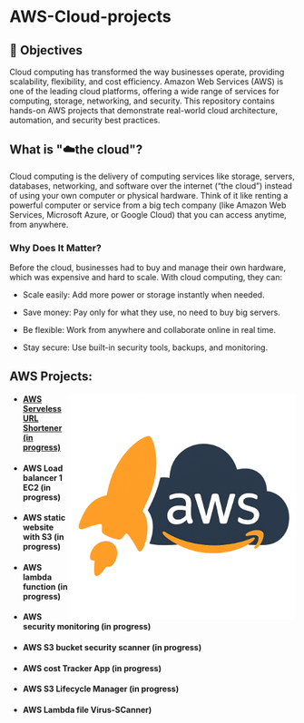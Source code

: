 # AWS-Cloud-projects

## 🎯 Objectives
Cloud computing has transformed the way businesses operate, providing scalability, flexibility, and cost efficiency. Amazon Web Services (AWS) is one of the leading cloud platforms, offering a wide range of services for computing, storage, networking, and security. This repository contains hands-on AWS projects that demonstrate real-world cloud architecture, automation, and security best practices.
 
## What is "☁️the cloud"?
Cloud computing is the delivery of computing services like storage, servers, databases, networking, and software over the internet (“the cloud”) instead of using your own computer or physical hardware.
Think of it like renting a powerful computer or service from a big tech company (like Amazon Web Services, Microsoft Azure, or Google Cloud) that you can access anytime, from anywhere.

### Why Does It Matter?
Before the cloud, businesses had to buy and manage their own hardware, which was expensive and hard to scale. With cloud computing, they can:

- Scale easily: Add more power or storage instantly when needed.

- Save money: Pay only for what they use, no need to buy big servers.

- Be flexible: Work from anywhere and collaborate online in real time.

- Stay secure: Use built-in security tools, backups, and monitoring.



## AWS Projects:

<img align="right" alt="Coding" width="400" src="https://github.com/Juniorklb/AWS-Cloud-projects/blob/bb4222fbdf2714632118eca7d47c4d2b55d46952/ChatGPT%20Image%20Apr%2023%2C%202025%2C%2002_14_16%20PM.png">

- <h4><a href="https://github.com/Juniorklb/AWS-Serverless-URL-Shortener">AWS Serveless URL Shortener (in progress)</h4>

- <h4><a "href="https://github.com/Juniorklb/Create-a-Load-Balancer-for-a-single-EC2-instance">AWS Load balancer 1 EC2 (in progress)</h4>

- <h4><a "href="https://github.com/Juniorklb/Static-website-S3-">AWS static website with S3 (in progress)</h4>

- <h4><a "href="https://github.com/Juniorklb/Lambda-function-returning-JSON"> AWS lambda function (in progress)</h4>

- <h4><a "href="https://github.com/Juniorklb/AWS-Security-Monitoring-Dashboard"> AWS security monitoring (in progress)</h4>

- <h4><a "href="https://github.com/Juniorklb/S3-Bucket-Security-Scanner">AWS S3 bucket security scanner (in progress)</h4>

- <h4><a "href="https://github.com/Juniorklb/AWS-Cost-Tracker-App">AWS cost Tracker App (in progress)</h4>

- <h4><a "href="https://github.com/Juniorklb/S3-Lifecycle-Manager">AWS S3 Lifecycle Manager (in progress)</h4>

- <h4><a "href="https://github.com/Juniorklb/AWS-Lambda-File-Virus-Scanner">AWS Lambda file Virus-SCanner)</h4>
